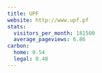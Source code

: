 ```yaml
---
title: UPF
website: http://www.upf.pf
stats:
  visitors_per_month: 181500
  average_pageviews: 6.86
carbon:
  home: 0.54
  legal: 0.48
---
```

